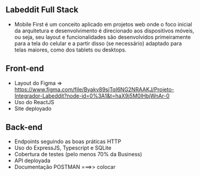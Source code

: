 ## Labeddit Full Stack

- Mobile First é um conceito aplicado em projetos web onde o foco inicial da arquitetura e desenvolvimento é direcionado aos dispositivos móveis, ou seja, seu layout e funcionalidades são desenvolvidos primeiramente para a tela do celular e a partir disso (se necessário) adaptado para telas maiores, como dos tablets ou desktops.


## Front-end

-  Layout do Figma => https://www.figma.com/file/Byakv89sjTqI6NG2NRAAKJ/Projeto-Integrador-Labeddit?node-id=0%3A1&t=haX9j5M0lHbjWnAr-0
-  Uso do ReactJS
-  Site deployado


## Back-end

- Endpoints seguindo as boas práticas HTTP
- Uso do ExpressJS, Typescript e SQLite
- Cobertura de testes (pelo menos 70% da Business)
- API deployada
-  Documentação POSTMAN  ===>> colocar
